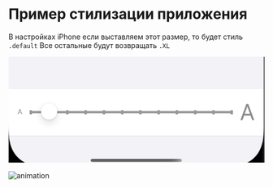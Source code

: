 # Пример стилизации приложения

В настройках iPhone если выставляем этот размер, то будет стиль `.default` Все остальные будут возвращать `.XL`

![Font size](img/2.png)



![animation](img/1.gif)

